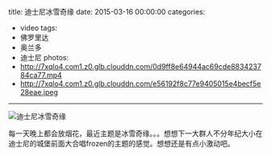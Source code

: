 title: 迪士尼冰雪奇缘
date: 2015-03-16 00:00:00
categories:
- video
tags:
- 佛罗里达
- 奥兰多
- 迪士尼
photos:
- http://7xqlo4.com1.z0.glb.clouddn.com/0d9ff8e64944ac69cde883423784ca77.mp4
- http://7xqlo4.com1.z0.glb.clouddn.com/e56192f8c77e9405015e4becf5e28eae.jpeg
---

![迪士尼冰雪奇缘](http://7xqlo4.com1.z0.glb.clouddn.com/e56192f8c77e9405015e4becf5e28eae.jpeg)

每一天晚上都会放烟花，最近主题是冰雪奇缘。。。想想下一大群人不分年纪大小在迪士尼的城堡前面大合唱frozen的主题的感觉。想想还是有点小激动吧。